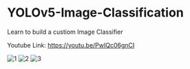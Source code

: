 # YOLOv5-Image-Classification
Learn to build a custiom Image Classifier

Youtube Link: https://youtu.be/PwIQc06gnCI

![1](https://user-images.githubusercontent.com/60029146/224464520-95dcf9ff-e686-4f63-87e7-8dabaa20ea32.jpg)
![2](https://user-images.githubusercontent.com/60029146/224464523-6d59ca35-3bc7-4c8f-8ea1-e2c4cf3b75b0.jpg)
![3](https://user-images.githubusercontent.com/60029146/224464528-fa38de6c-ee62-4a40-96ca-5b8d0614eb72.jpg)
